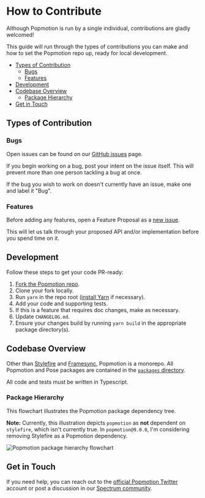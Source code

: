 # How to Contribute

Although Popmotion is run by a single individual, contributions are gladly welcomed!

This guide will run through the types of contributions you can make and how to set the Popmotion repo up, ready for local development.

- [Types of Contribution](#types-of-contribution)
  - [Bugs](#bugs)
  - [Features](#features)
- [Development](#development)
- [Codebase Overview](#codebase-overview)
  - [Package Hierarchy](#package-hierarchy)
- [Get in Touch](#get-in-touch)

## Types of Contribution

### Bugs

Open issues can be found on our [GitHub issues](https://github.com/Popmotion/popmotion/issues) page.

If you begin working on a bug, post your intent on the issue itself. This will prevent more than one person tackling a bug at once.

If the bug you wish to work on doesn't currently have an issue, make one and label it "Bug".

### Features

Before adding any features, open a Feature Proposal as a [new issue](https://github.com/Popmotion/popmotion/issues).

This will let us talk through your proposed API and/or implementation before you spend time on it.

## Development

Follow these steps to get your code PR-ready:

1. [Fork the Popmotion repo](https://github.com/Popmotion/popmotion).
2. Clone your fork locally.
3. Run `yarn` in the repo root ([install Yarn](https://yarnpkg.com/lang/en/docs/install/#mac-stable) if necessary).
4. Add your code and supporting tests.
5. If this is a feature that requires doc changes, make as necessary.
6. Update `CHANGELOG.md`.
7. Ensure your changes build by running `yarn build` in the appropriate package directory(s).

## Codebase Overview

Other than [Stylefire](https://github.com/popmotion/stylefire) and [Framesync](https://github.com/popmotion/framesync), Popmotion is a monorepo. All Popmotion and Pose packages are contained in the [`packages` directory](https://github.com/Popmotion/popmotion/tree/master/packages).

All code and tests must be written in Typescript.

### Package Hierarchy

This flowchart illustrates the Popmotion package dependency tree.

**Note:** Currently, this illustration depicts `popmotion` as **not** dependent on `stylefire`, which isn't currently true. In `popmotion@9.0.0`, I'm considering removing Stylefire as a Popmotion dependency.

![Popmotion package hierarchy flowchart](https://user-images.githubusercontent.com/7850794/41407730-3d921f26-6fc8-11e8-9de6-f1756572f6fc.png)

## Get in Touch

If you need help, you can reach out to the [official Popmotion Twitter](https://twitter.com/popmotionjs) account or post a discussion in our [Spectrum community](https://spectrum.chat/popmotion).
